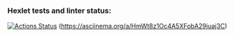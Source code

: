 ### Hexlet tests and linter status:
[![Actions Status](https://github.com/asfodei/frontend-project-44/workflows/hexlet-check/badge.svg)](https://github.com/asfodei/frontend-project-44/actions)
(https://asciinema.org/a/HmWt8z1Oc4A5XFobA29juaj3C)
